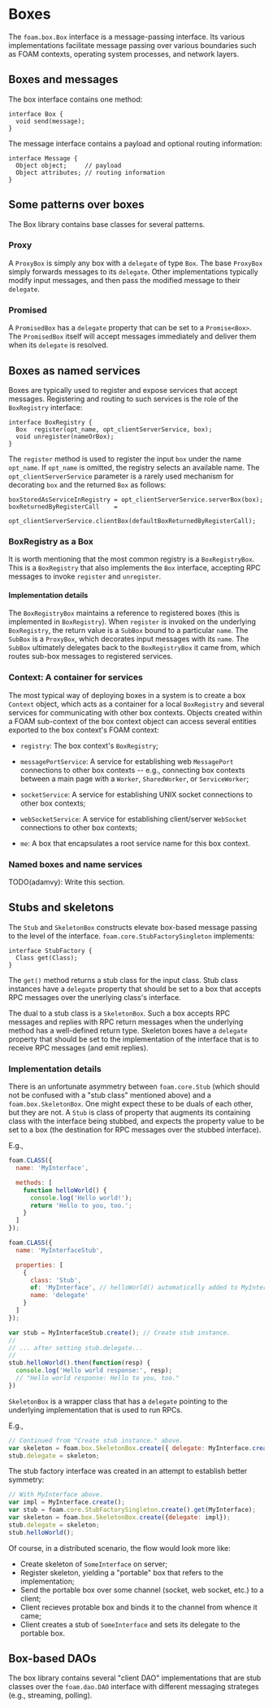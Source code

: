 # Boxes

The `foam.box.Box` interface is a message-passing interface. Its various
implementations facilitate message passing over various boundaries such as
FOAM contexts, operating system processes, and network layers.

## Boxes and messages

The box interface contains one method:

```
interface Box {
  void send(message);
}
```

The message interface contains a payload and optional routing information:

```
interface Message {
  Object object;     // payload
  Object attributes; // routing information
}
```

## Some patterns over boxes

The Box library contains base classes for several patterns.

### Proxy

A `ProxyBox` is simply any box with a `delegate` of type `Box`. The base
`ProxyBox` simply forwards messages to its `delegate`. Other implementations
typically modify input messages, and then pass the modified message to
their `delegate`.

### Promised

A `PromisedBox` has a `delegate` property that can be set to a
`Promise<Box>`. The `PromisedBox` itself will accept messages immediately and
deliver them when its `delegate` is resolved.

## Boxes as named services

Boxes are typically used to register and expose services that accept
messages. Registering and routing to such services is the role of the
`BoxRegistry` interface:

```
interface BoxRegistry {
  Box  register(opt_name, opt_clientServerService, box);
  void unregister(nameOrBox);
}
```

The `register` method is used to register the input `box` under the name
`opt_name`. If `opt_name` is omitted, the registry selects an available
name. The `opt_clientServerService` parameter is a rarely used mechanism for
decorating `box` and the returned `Box` as follows:

```
boxStoredAsServiceInRegistry = opt_clientServerService.serverBox(box);
boxReturnedByRegisterCall    =
    opt_clientServerService.clientBox(defaultBoxReturnedByRegisterCall);
```

### BoxRegistry as a Box

It is worth mentioning that the most common registry is a
`BoxRegistryBox`. This is a `BoxRegistry` that also implements the `Box`
interface, accepting RPC messages to invoke `register` and `unregister`.

#### Implementation details

The `BoxRegistryBox` maintains a reference to registered boxes (this is
implemented in `BoxRegistry`). When `register` is invoked on the underlying
`BoxRegistry`, the return value is a `SubBox` bound to a particular
`name`. The `SubBox` is a `ProxyBox`, which decorates input messages with its
`name`. The `SubBox` ultimately delegates back to the `BoxRegistryBox` it
came from, which routes sub-box messages to registered services.

### Context: A container for services

The most typical way of deploying boxes in a system is to create a box
`Context` object, which acts as a container for a local `BoxRegistry` and
several services for communicating with other box contexts. Objects created
within a FOAM sub-context of the box context object can access several
entities exported to the box context's FOAM context:

- `registry`: The box context's `BoxRegistry`;

- `messagePortService`: A service for establishing web `MessagePort`
  connections to other box contexts -- e.g., connecting box contexts between a
  main page with a `Worker`, `SharedWorker`, or `ServiceWorker`;

- `socketService`: A service for establishing UNIX socket connections to
  other box contexts;

- `webSocketService`: A service for establishing client/server `WebSocket`
  connections to other box contexts;

- `me`: A box that encapsulates a root service name for this box context.

### Named boxes and name services

TODO(adamvy): Write this section.

## Stubs and skeletons

The `Stub` and `SkeletonBox` constructs elevate box-based message passing to
the level of the interface. `foam.core.StubFactorySingleton` implements:

```
interface StubFactory {
  Class get(Class);
}
```

The `get()` method returns a stub class for the input class. Stub class
instances have a `delegate` property that should be set to a box that accepts
RPC messages over the unerlying class's interface.

The dual to a stub class is a `SkeletonBox`. Such a box accepts RPC messages
and replies with RPC return messages when the underlying method has a
well-defined return type. Skeleton boxes have a `delegate` property that
should be set to the implementation of the interface that is to receive RPC
messages (and emit replies).

### Implementation details

There is an unfortunate asymmetry between `foam.core.Stub` (which should not
be confused with a "stub class" mentioned above) and a
`foam.box.SkeletonBox`. One might expect these to be duals of each other, but
they are not. A `Stub` is class of property that augments its containing
class with the interface being stubbed, and expects the property value to be
set to a box (the destination for RPC messages over the stubbed interface).

E.g.,

```js
foam.CLASS({
  name: 'MyInterface',

  methods: [
    function helloWorld() {
      console.log('Hello world!');
      return 'Hello to you, too.';
    }
  ]
});

foam.CLASS({
  name: 'MyInterfaceStub',

  properties: [
    {
      class: 'Stub',
      of: 'MyInterface', // helloWorld() automatically added to MyInterfaceStub.
      name: 'delegate'
    }
  ]
});

var stub = MyInterfaceStub.create(); // Create stub instance.
//
// ... after setting stub.delegate...
//
stub.helloWorld().then(function(resp) {
  console.log('Hello world response:', resp);
  // "Hello world response: Hello to you, too."
})
```

`SkeletonBox` is a wrapper class that has a `delegate` pointing to the
underlying implementation that is used to run RPCs.

E.g.,

```js
// Continued from "Create stub instance." above.
var skeleton = foam.box.SkeletonBox.create({ delegate: MyInterface.create() });
stub.delegate = skeleton;
```

The stub factory interface was created in an attempt to establish better
symmetry:

```js
// With MyInterface above.
var impl = MyInterface.create();
var stub = foam.core.StubFactorySingleton.create().get(MyInterface);
var skeleton = foam.box.SkeletonBox.create({delegate: impl});
stub.delegate = skeleton;
stub.helloWorld();
```

Of course, in a distributed scenario, the flow would look more like:

- Create skeleton of `SomeInterface` on server;
- Register skeleton, yielding a "portable" box that refers to the implementation;
- Send the portable box over some channel (socket, web socket, etc.) to a
  client;
- Client recieves protable box and binds it to the channel from whence it came;
- Client creates a stub of `SomeInterface` and sets its delegate to the
  portable box.

## Box-based DAOs

The box library contains several "client DAO" implementations that are stub
classes over the `foam.dao.DAO` interface with different messaging strateges
(e.g., streaming, polling).
